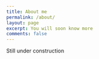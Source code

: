 ```yaml
---
title: About me
permalink: /about/
layout: page
excerpt: You will soon know more
comments: false
---
```


Still under construction

